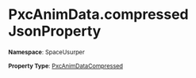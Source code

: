 # PxcAnimData.compressed JsonProperty

<small>**Namespace**: SpaceUsurper</small>

<small>**Property Type**: [PxcAnimDataCompressed](../PxcAnimDataCompressed.md)</small>

